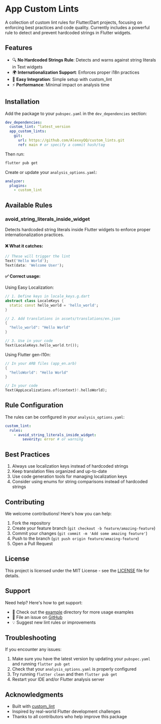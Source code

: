<!--
This README describes the package. If you publish this package to pub.dev,
this README's contents appear on the landing page for your package.

For information about how to write a good package README, see the guide for
[writing package pages](https://dart.dev/tools/pub/writing-package-pages).

For general information about developing packages, see the Dart guide for
[creating packages](https://dart.dev/guides/libraries/create-packages)
and the Flutter guide for
[developing packages and plugins](https://flutter.dev/to/develop-packages).
-->

# App Custom Lints

A collection of custom lint rules for Flutter/Dart projects, focusing on enforcing best practices and code quality. Currently includes a powerful rule to detect and prevent hardcoded strings in Flutter widgets.

## Features

- 🔍 **No Hardcoded Strings Rule**: Detects and warns against string literals in Text widgets
- 🌍 **Internationalization Support**: Enforces proper i18n practices
- 🚀 **Easy Integration**: Simple setup with custom_lint
- ⚡ **Performance**: Minimal impact on analysis time

## Installation

Add the package to your `pubspec.yaml` in the `dev_dependencies` section:

```yaml
dev_dependencies:
  custom_lint: ^latest_version
  app_custom_lints:
    git:
      url: https://github.com/AlexxyQQ/custom_lints.git
      ref: main # or specify a commit hash/tag
```

Then run:

```bash
flutter pub get
```

Create or update your `analysis_options.yaml`:

```yaml
analyzer:
  plugins:
    - custom_lint
```

## Available Rules

### avoid_string_literals_inside_widget

Detects hardcoded string literals inside Flutter widgets to enforce proper internationalization practices.

#### ❌ What it catches:

```dart
// These will trigger the lint
Text('Hello World');
Text(data: 'Welcome User');
```

#### ✅ Correct usage:

Using Easy Localization:

```dart
// 1. Define keys in locale_keys.g.dart
abstract class LocaleKeys {
  static const hello_world = 'hello_world';
}

// 2. Add translations in assets/translations/en.json
{
  "hello_world": "Hello World"
}

// 3. Use in your code
Text(LocaleKeys.hello_world.tr());
```

Using Flutter gen-l10n:

```dart
// In your ARB files (app_en.arb)
{
  "helloWorld": "Hello World"
}

// In your code
Text(AppLocalizations.of(context)!.helloWorld);
```

## Rule Configuration

The rules can be configured in your `analysis_options.yaml`:

```yaml
custom_lint:
  rules:
    - avoid_string_literals_inside_widget:
        severity: error # or warning
```

## Best Practices

1. Always use localization keys instead of hardcoded strings
2. Keep translation files organized and up-to-date
3. Use code generation tools for managing localization keys
4. Consider using enums for string comparisons instead of hardcoded strings

## Contributing

We welcome contributions! Here's how you can help:

1. Fork the repository
2. Create your feature branch (`git checkout -b feature/amazing-feature`)
3. Commit your changes (`git commit -m 'Add some amazing feature'`)
4. Push to the branch (`git push origin feature/amazing-feature`)
5. Open a Pull Request

## License

This project is licensed under the MIT License - see the [LICENSE](LICENSE) file for details.

## Support

Need help? Here's how to get support:

- 📖 Check out the [example](example) directory for more usage examples
- 🐛 File an issue on [GitHub](https://github.com/AlexxyQQ/custom_lints/issues)
- 💡 Suggest new lint rules or improvements

## Troubleshooting

If you encounter any issues:

1. Make sure you have the latest version by updating your `pubspec.yaml` and running `flutter pub get`
2. Check that your `analysis_options.yaml` is properly configured
3. Try running `flutter clean` and then `flutter pub get`
4. Restart your IDE and/or Flutter analysis server

## Acknowledgments

- Built with [custom_lint](https://pub.dev/packages/custom_lint)
- Inspired by real-world Flutter development challenges
- Thanks to all contributors who help improve this package
